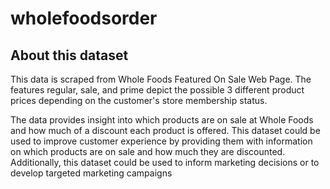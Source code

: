 # wholefoodsorder
## About this dataset


This data is scraped from Whole Foods Featured On Sale Web Page. The features regular, sale, and prime depict the possible 3 different product prices depending on the customer's store membership status.

The data provides insight into which products are on sale at Whole Foods and how much of a discount each product is offered. This dataset could be used to improve customer experience by providing them with information on which products are on sale and how much they are discounted. Additionally, this dataset could be used to inform marketing decisions or to develop targeted marketing campaigns
